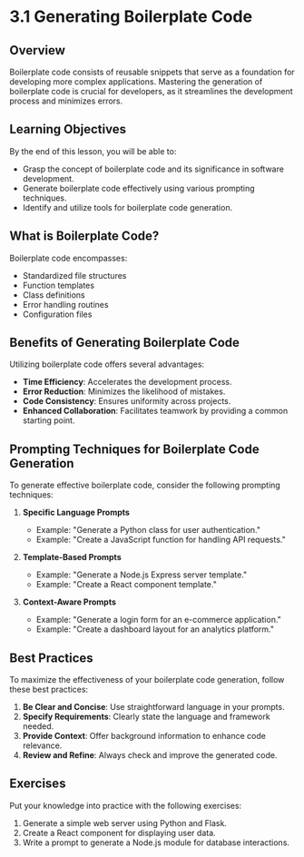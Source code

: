 # 3.1 Generating Boilerplate Code

## Overview

Boilerplate code consists of reusable snippets that serve as a foundation for developing more complex applications. Mastering the generation of boilerplate code is crucial for developers, as it streamlines the development process and minimizes errors.

## Learning Objectives

By the end of this lesson, you will be able to:

- Grasp the concept of boilerplate code and its significance in software development.
- Generate boilerplate code effectively using various prompting techniques.
- Identify and utilize tools for boilerplate code generation.

## What is Boilerplate Code?

Boilerplate code encompasses:

- Standardized file structures
- Function templates
- Class definitions
- Error handling routines
- Configuration files

## Benefits of Generating Boilerplate Code

Utilizing boilerplate code offers several advantages:

- **Time Efficiency**: Accelerates the development process.
- **Error Reduction**: Minimizes the likelihood of mistakes.
- **Code Consistency**: Ensures uniformity across projects.
- **Enhanced Collaboration**: Facilitates teamwork by providing a common starting point.

## Prompting Techniques for Boilerplate Code Generation

To generate effective boilerplate code, consider the following prompting techniques:

1. **Specific Language Prompts**
    - Example: "Generate a Python class for user authentication."
    - Example: "Create a JavaScript function for handling API requests."

2. **Template-Based Prompts**
    - Example: "Generate a Node.js Express server template."
    - Example: "Create a React component template."

3. **Context-Aware Prompts**
    - Example: "Generate a login form for an e-commerce application."
    - Example: "Create a dashboard layout for an analytics platform."

## Best Practices

To maximize the effectiveness of your boilerplate code generation, follow these best practices:

1. **Be Clear and Concise**: Use straightforward language in your prompts.
2. **Specify Requirements**: Clearly state the language and framework needed.
3. **Provide Context**: Offer background information to enhance code relevance.
4. **Review and Refine**: Always check and improve the generated code.

## Exercises

Put your knowledge into practice with the following exercises:

1. Generate a simple web server using Python and Flask.
2. Create a React component for displaying user data.
3. Write a prompt to generate a Node.js module for database interactions.

